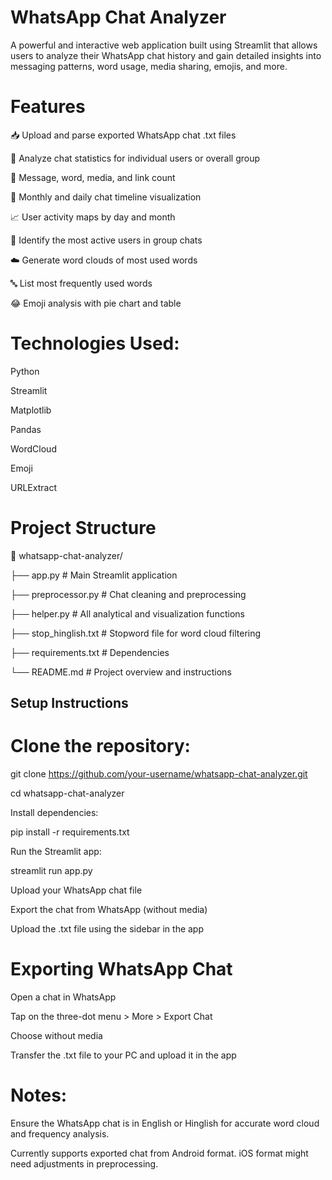 # WhatsApp Chat Analyzer
A powerful and interactive web application built using Streamlit that allows users to analyze their WhatsApp chat history and gain detailed insights into messaging patterns, word usage, media sharing, emojis, and more.


# Features
📥 Upload and parse exported WhatsApp chat .txt files

👤 Analyze chat statistics for individual users or overall group

🧮 Message, word, media, and link count

📆 Monthly and daily chat timeline visualization

📈 User activity maps by day and month

👑 Identify the most active users in group chats

☁️ Generate word clouds of most used words

🔤 List most frequently used words

😂 Emoji analysis with pie chart and table

# Technologies Used:

Python

Streamlit

Matplotlib

Pandas

WordCloud

Emoji

URLExtract

# Project Structure

📂 whatsapp-chat-analyzer/

├── app.py                  # Main Streamlit application

├── preprocessor.py         # Chat cleaning and preprocessing

├── helper.py               # All analytical and visualization functions

├── stop_hinglish.txt       # Stopword file for word cloud filtering

├── requirements.txt        # Dependencies

└── README.md               # Project overview and instructions

## Setup Instructions

# Clone the repository:

git clone https://github.com/your-username/whatsapp-chat-analyzer.git

cd whatsapp-chat-analyzer

Install dependencies:

pip install -r requirements.txt

Run the Streamlit app:

streamlit run app.py

Upload your WhatsApp chat file

Export the chat from WhatsApp (without media)

Upload the .txt file using the sidebar in the app

#  Exporting WhatsApp Chat

Open a chat in WhatsApp

Tap on the three-dot menu > More > Export Chat

Choose without media

Transfer the .txt file to your PC and upload it in the app

# Notes:

Ensure the WhatsApp chat is in English or Hinglish for accurate word cloud and frequency analysis.

Currently supports exported chat from Android format. iOS format might need adjustments in preprocessing.
